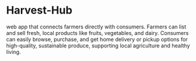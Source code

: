 # Harvest-Hub
web app that connects farmers directly with consumers. Farmers can list and sell fresh, local products like fruits, vegetables, and dairy. Consumers can easily browse, purchase, and get home delivery or pickup options for high-quality, sustainable produce, supporting local agriculture and healthy living.
